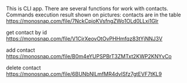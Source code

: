 This is CLI app. There are several functions for work with contacts.
Commands execution result shown on pictures:
contacts are in the table
https://monosnap.com/file/7NckCpjoKVsfngZWo1OLd0LLxi1Glr

get contact by id
https://monosnap.com/file/V1CjrXeovOtOvPHHmfqz83tYjNNJ3V

add contact
https://monosnap.com/file/B0m4eYUPSPBrT3ZMTxt2KWP2KNYvCo

delete contact
https://monosnap.com/file/6BUNbNlLmfMR4dvISfz7gtEVF7tKL9
